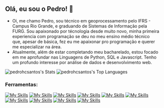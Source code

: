 ## Olá, eu sou o Pedro! 👋
<ul>
  <li>
    Oi, me chamo Pedro, sou técnico em geoprocessamento pelo IFRS - Campus Rio Grande, e graduando de Sistemas de Informação pela FURG. Sou apaixonado por técnologia desde muito novo, minha primeira experiencia com programação se deu no meu ensino médio técnico que, apesar de básica, fez eu me apaixonar pro programação e querer me especializar na área.
  </li>
  <li>
    Atualmente, além de estar completando meu bacharelado, estou focado em me aprofundar nas Linguagens de Python, SQL e Javascript. Tenho um profundo interesse por análise de dados e desenvolvimento web.
  </li>
</ul>
  
![pedrohcsantos's Stats](https://github-readme-stats.vercel.app/api?username=pedrohcsantos&theme=midnight-purple&show_icons=true&hide_border=true&count_private=true)
![pedrohcsantos's Top Languages](https://github-readme-stats.vercel.app/api/top-langs/?username=pedrohcsantos&theme=midnight-purple&show_icons=true&hide_border=true&layout=compact)

### Ferramentas:
[![My Skills](https://skillicons.dev/icons?i=python)](https://skillicons.dev) [![My Skills](https://skillicons.dev/icons?i=postgres)](https://skillicons.dev) [![My Skills](https://skillicons.dev/icons?i=sqlite)](https://skillicons.dev) [![My Skills](https://skillicons.dev/icons?i=mysql)](https://skillicons.dev) [![My Skills](https://skillicons.dev/icons?i=html)](https://skillicons.dev) [![My Skills](https://skillicons.dev/icons?i=css)](https://skillicons.dev) [![My Skills](https://skillicons.dev/icons?i=javascript)](https://skillicons.dev) [![My Skills](https://skillicons.dev/icons?i=vscode)](https://skillicons.dev) [![My Skills](https://skillicons.dev/icons?i=linux)](https://skillicons.dev) [![My Skills](https://skillicons.dev/icons?i=windows)](https://skillicons.dev)

<!--
**pedrohcsantos/pedrohcsantos** is a ✨ _special_ ✨ repository because its `README.md` (this file) appears on your GitHub profile.

Here are some ideas to get you started:

- 🔭 I’m currently working on ...
- 🌱 I’m currently learning ...
- 👯 I’m looking to collaborate on ...
- 🤔 I’m looking for help with ...
- 💬 Ask me about ...
- 📫 How to reach me: ...
- 😄 Pronouns: ...
- ⚡ Fun fact: ...
-->
